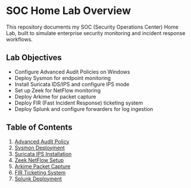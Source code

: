 # SOC Home Lab Overview

This repository documents my SOC (Security Operations Center) Home Lab, built to simulate enterprise security monitoring and incident response workflows.

## Lab Objectives

- Configure Advanced Audit Policies on Windows
- Deploy Sysmon for endpoint monitoring
- Install Suricata IDS/IPS and configure IPS mode
- Set up Zeek for NetFlow monitoring
- Deploy Arkime for packet capture
- Deploy FIR (Fast Incident Response) ticketing system
- Deploy Splunk and configure forwarders for log ingestion

## Table of Contents

1. [Advanced Audit Policy](01_AdvancedAuditPolicy/README.md)
2. [Sysmon Deployment](02_Sysmon/README.md)
3. [Suricata IPS Installation](03_Suricata/README.md)
4. [Zeek NetFlow Setup](04_Zeek/README.md)
5. [Arkime Packet Capture](05_Arkime/README.md)
6. [FIR Ticketing System](06_FIR/README.md)
7. [Splunk Deployment](07_Splunk/README.md)
